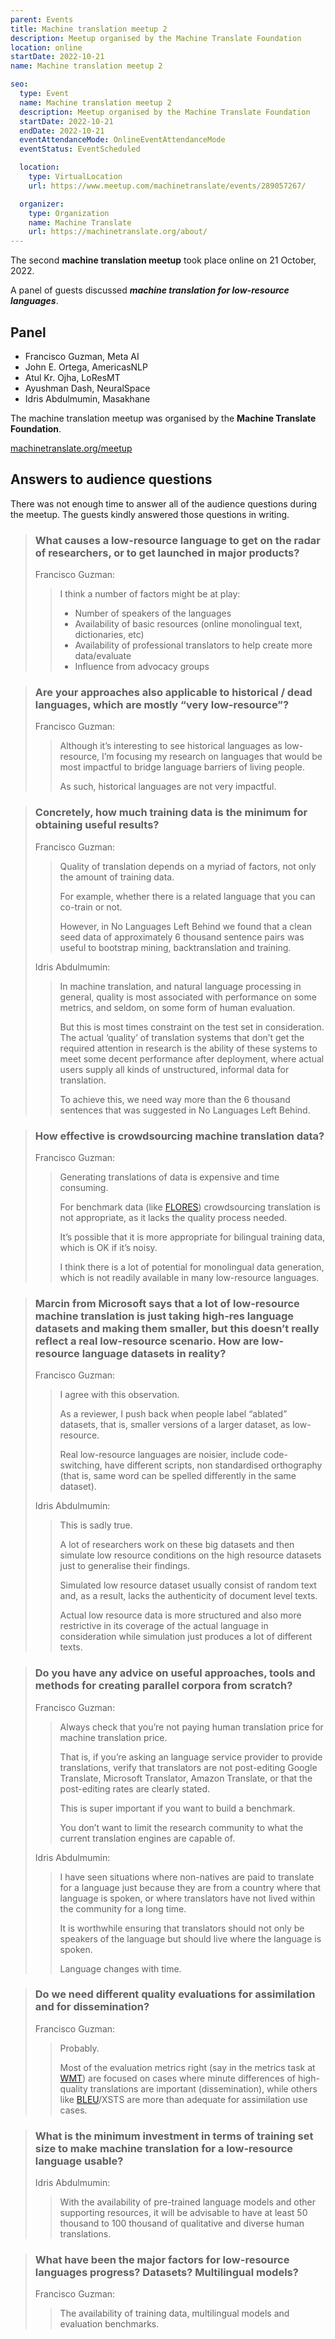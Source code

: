 ```yaml
---
parent: Events
title: Machine translation meetup 2
description: Meetup organised by the Machine Translate Foundation
location: online
startDate: 2022-10-21
name: Machine translation meetup 2

seo:
  type: Event
  name: Machine translation meetup 2
  description: Meetup organised by the Machine Translate Foundation
  startDate: 2022-10-21
  endDate: 2022-10-21
  eventAttendanceMode: OnlineEventAttendanceMode
  eventStatus: EventScheduled

  location:
    type: VirtualLocation
    url: https://www.meetup.com/machinetranslate/events/289057267/

  organizer:
    type: Organization
    name: Machine Translate
    url: https://machinetranslate.org/about/
---
```


The second **machine translation meetup** took place online on 21 October, 2022.

A panel of guests discussed ***machine translation for low-resource languages***.

## Panel

- Francisco Guzman, Meta AI
- John E. Ortega, AmericasNLP
- Atul Kr. Ojha, LoResMT
- Ayushman Dash, NeuralSpace
- Idris Abdulmumin, Masakhane

The machine translation meetup was organised by the **Machine Translate Foundation**.

[machinetranslate.org/meetup](http://machinetranslate.org/meetup)


## Answers to audience questions

There was not enough time to answer all of the audience questions during the meetup.  The guests kindly answered those questions in writing.

> ### What causes a low-resource language to get on the radar of researchers, or to get launched in major products?
>
> Francisco Guzman:
>
> > I think a number of factors might be at play:
> >  - Number of speakers of the languages
> >  - Availability of basic resources (online monolingual text, dictionaries, etc)
> >  - Availability of professional translators to help create more data/evaluate
> >  - Influence from advocacy groups

> ### Are your approaches also applicable to historical / dead languages, which are mostly “very low-resource”?
>
> Francisco Guzman:
>
> > Although it’s interesting to see historical languages as low-resource,
> > I’m focusing my research on languages that would be most impactful to bridge language barriers of living people.
> >
> > As such, historical languages are not very impactful.

> ### Concretely, how much training data is the minimum for obtaining useful results?
>
> Francisco Guzman:
>
> > Quality of translation depends on a myriad of factors, not only the amount of training data.
> >
> > For example, whether there is a related language that you can co-train or not.
> >
> > However, in No Languages Left Behind we found that a clean seed data of approximately 6 thousand sentence pairs was useful to bootstrap mining, backtranslation and training.
>
> Idris Abdulmumin:
>
> > In machine translation, and natural language processing in general, quality is most associated with performance on some metrics, and seldom, on some form of human evaluation.
> >
> > But this is most times constraint on the test set in consideration.
> > The actual ‘quality’ of translation systems that don’t get the required attention in research is the ability of these systems to meet some decent performance after deployment, where actual users supply all kinds of unstructured, informal data for translation.
> >
> > To achieve this, we need way more than the 6 thousand sentences that was suggested in No Languages Left Behind.

> ### How effective is crowdsourcing machine translation data?
>
> Francisco Guzman:
>
> > Generating translations of data is expensive and time consuming.
> >
> > For benchmark data (like [FLORES](/parallel-data)) crowdsourcing translation is not appropriate, as it lacks the quality process needed.
> >
> > It’s possible that it is more appropriate for bilingual training data, which is OK if it’s noisy.
> >
> > I think there is a lot of potential for monolingual data generation, which is not readily available in many low-resource languages.

> ### Marcin from Microsoft says that a lot of low-resource machine translation is just taking high-res language datasets and making them smaller, but this doesn’t really reflect a real low-resource scenario.  How are low-resource language datasets in reality?
>
> Francisco Guzman:
>
> > I agree with this observation.
> >
> > As a reviewer, I push back when people label “ablated” datasets, that is, smaller versions of a larger dataset, as low-resource.
> >
> > Real low-resource languages are noisier, include code-switching, have different scripts, non standardised orthography (that is, same word can be spelled differently in the same dataset).
>
> Idris Abdulmumin:
>
> > This is sadly true.
> >
> > A lot of researchers work on these big datasets and then simulate low resource conditions on the high resource datasets just to generalise their findings.
> >
> > Simulated low resource dataset usually consist of random text and, as a result, lacks the authenticity of document level texts.
> >
> > Actual low resource data is more structured and also more restrictive in its coverage of the actual language in consideration while simulation just produces a lot of different texts.

> ### Do you have any advice on useful approaches, tools and methods for creating parallel corpora from scratch?
>
> Francisco Guzman:
>
> > Always check that you’re not paying human translation price for machine translation price.
> >
> > That is, if you’re asking an language service provider to provide translations, verify that translators are not post-editing Google Translate, Microsoft Translator, Amazon Translate, or that the post-editing rates are clearly stated.
> >
> > This is super important if you want to build a benchmark.
> >
> > You don’t want to limit the research community to what the current translation engines are capable of.
>
> Idris Abdulmumin:
>
> > I have seen situations where non-natives are paid to translate for a language just because they are from a country where that language is spoken, or where translators have not lived within the community for a long time.
> >
> > It is worthwhile ensuring that translators should not only be speakers of the language but should live where the language is spoken.
> >
> > Language changes with time.

> ### Do we need different quality evaluations for assimilation and for dissemination?
>
> Francisco Guzman:
>
> > Probably.
> >
> > Most of the evaluation metrics right (say in the metrics task at [WMT](/wmt)) are focused on cases where minute differences of high-quality translations are important (dissemination), while others like [BLEU](/bleu)/XSTS are more than adequate for assimilation use cases.

> ### What is the minimum investment in terms of training set size to make machine translation for a low-resource language usable?
>
> Idris Abdulmumin:
>
> > With the availability of pre-trained language models and other supporting resources, it will be advisable to have at least 50 thousand to 100 thousand of qualitative and diverse human translations.

> ### What have been the major factors for low-resource languages progress? Datasets? Multilingual models?
>
> Francisco Guzman:
>
> > The availability of training data, multilingual models and evaluation benchmarks.
